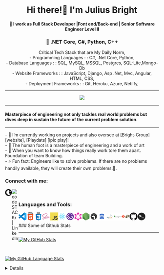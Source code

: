  <div align="center">
   <h1>Hi there!👋 I'm Julius Bright   </h1>
</div>

<div align="center">
 <h4>🦾 I work as Full Stack Developer |Font end/Back-end | Senior Software Engineer Level II</h4>
   <h3>🚀 .NET Core, C#, Python, C++ </h3>
     <p> Critical Tech Stack that are My Daily Norm,<br/>
        - Programming Languages : : C#, .Net Core, Python,<br/>
        - Database Languages : : SQL, MySQL, MSSQL, Postgres, SQL-Lite,Mongo-Db<br/>
        - Website Frameworks : : JavaScript, Django, Asp .Net, Mvc, Angular, HTML, CSS,<br/>
        - Deployment Frameworks : : Git, Heroku, Azure, Netilfy,<br/>
     </p>
 
<lord-icon
    src="https://cdn.lordicon.com/wxnxiano.json"
    trigger="loop"
    style="width:250px;height:250px">
</lord-icon>

   
</div>
<hr/>

<div align="center">
   <img src="https://github-profile-trophy.vercel.app/?username=JuliasBright&theme=flat&no-frame=true&margin-w=30&no-bg=true" />
</div>

<hr/>

<h4>Masterpiece of engineering not only tackles real world problems but dives deep in sustain the future of the current problem solution.</h4>
<hr/>
 -  🔭 I’m currently working on projects and also oversee at [Bright-Group][website], [Playdats] [ipic play]!<br/>
- 🌱 The human foot is a masterpiece of engineering and a work of art<br/>
- 👯 When you want to know how things really work tore them apart. Foundation of team Building.<br/>
- ⚡ Fun fact: Engineers like to solve problems. If there are no problems handily available, they will create their own problems.🤣.<br/>

### Connect with me:

[<img align="left" alt="juliusbright.com" width="22px" color="white" src="https://raw.githubusercontent.com/iconic/open-iconic/master/svg/globe.svg" />][website]


[<img align="left" alt="codeSTACKr | LinkedIn" width="22px" src="https://cdn.jsdelivr.net/npm/simple-icons@v3/icons/linkedin.svg" />][linkedin]


<br />

### Languages and Tools:

<img align="left" alt="Visual Studio Code" width="26px" src="https://raw.githubusercontent.com/github/explore/80688e429a7d4ef2fca1e82350fe8e3517d3494d/topics/visual-studio-code/visual-studio-code.png" />
<img align="left" alt="HTML5" width="26px" src="https://raw.githubusercontent.com/github/explore/80688e429a7d4ef2fca1e82350fe8e3517d3494d/topics/html/html.png" />
<img align="left" alt="CSS3" width="26px" src="https://raw.githubusercontent.com/github/explore/80688e429a7d4ef2fca1e82350fe8e3517d3494d/topics/css/css.png" />
<img align="left" alt="Sass" width="26px" src="https://raw.githubusercontent.com/github/explore/80688e429a7d4ef2fca1e82350fe8e3517d3494d/topics/sass/sass.png" />
<img align="left" alt="JavaScript" width="26px" src="https://raw.githubusercontent.com/github/explore/80688e429a7d4ef2fca1e82350fe8e3517d3494d/topics/javascript/javascript.png" />
<img align="left" alt="React" width="26px" src="https://raw.githubusercontent.com/github/explore/80688e429a7d4ef2fca1e82350fe8e3517d3494d/topics/react/react.png" />
<img align="left" alt="Gatsby" width="26px" src="https://raw.githubusercontent.com/github/explore/e94815998e4e0713912fed477a1f346ec04c3da2/topics/gatsby/gatsby.png" />
<img align="left" alt="GraphQL" width="26px" src="https://raw.githubusercontent.com/github/explore/80688e429a7d4ef2fca1e82350fe8e3517d3494d/topics/graphql/graphql.png" />
<img align="left" alt="Node.js" width="26px" src="https://raw.githubusercontent.com/github/explore/80688e429a7d4ef2fca1e82350fe8e3517d3494d/topics/nodejs/nodejs.png" />
<img align="left" alt="Deno" width="26px" src="https://raw.githubusercontent.com/github/explore/361e2821e2dea67711cde99c9c40ed357061cf27/topics/deno/deno.png" />
<img align="left" alt="SQL" width="26px" src="https://raw.githubusercontent.com/github/explore/80688e429a7d4ef2fca1e82350fe8e3517d3494d/topics/sql/sql.png" />
<img align="left" alt="MySQL" width="26px" src="https://raw.githubusercontent.com/github/explore/80688e429a7d4ef2fca1e82350fe8e3517d3494d/topics/mysql/mysql.png" />
<img align="left" alt="MongoDB" width="26px" src="https://raw.githubusercontent.com/github/explore/80688e429a7d4ef2fca1e82350fe8e3517d3494d/topics/mongodb/mongodb.png" />
<img align="left" alt="Git" width="26px" src="https://raw.githubusercontent.com/github/explore/80688e429a7d4ef2fca1e82350fe8e3517d3494d/topics/git/git.png" />
<img align="left" alt="GitHub" width="26px" src="https://raw.githubusercontent.com/github/explore/78df643247d429f6cc873026c0622819ad797942/topics/github/github.png" />
<img align="left" alt="Terminal" width="26px" src="https://raw.githubusercontent.com/github/explore/80688e429a7d4ef2fca1e82350fe8e3517d3494d/topics/terminal/terminal.png" />


<br/>
<br/>
### Some of Github Stats
<hr/>

 [![My GitHub Stats](https://github-readme-stats.vercel.app/api/?username=JuliasBright&count_private=true&theme=tokyonight&showicons=true&include_all_commits=true&hide=contribs)]()

<br />

[![My GitHub Language Stats](https://github-readme-stats.vercel.app/api/top-langs/?username=JuliasBright&langs_count=5&theme=tokyonight&include_all_commits=true&hide=contribs)]()


<details>
![](https://raw.githubusercontent.com/username=JuliasBright/github-stats/master/generated/overview.svg#gh-dark-mode-only)
![](https://raw.githubusercontent.com/username=JuliasBright/github-stats/master/generated/overview.svg#gh-light-mode-only) 

<details>
 

  <summary>:zap: Github Stats</summary>

  <img align="left" alt="Julius Github Stats" src="https://github-readme-stats.codestackr.vercel.app/api?username=JuliasBright/&show_icons=true&hide_border=true" />

</details>

[website]: https://juliusbright.com
[linkedin]: https://www.linkedin.com/in/julius-bright/
